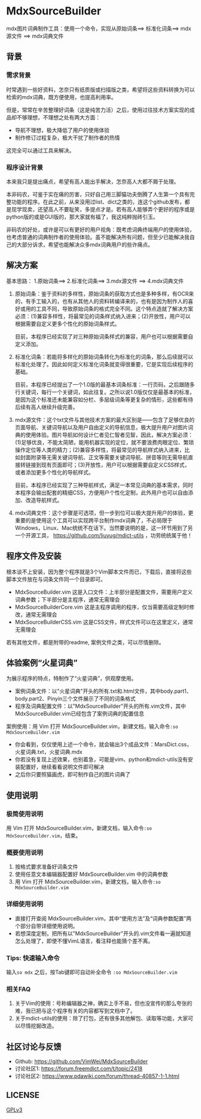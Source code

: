 # MdxSourceBuilder

mdx图片词典制作工具：使用一个命令，实现从原始词条==> 标准化词条==> mdx源文件 ==> mdx词典文件

## 背景

### 需求背景

时常遇到一些好资料，怎奈只有纸质版或扫描版之类，希望将这些资料转换为可以检索的mdx词典，既方便使用，也提高利用率。

但是，常常在辛苦整理好词条（这是纯苦力活）之后，使用过往技术方案实现的成品却不够理想，不理想之处有两大方面：

* 导航不理想，极大降低了用户的使用体验
* 制作修订过程复杂，极大干扰了制作者的热情

这完全可以通过工具来解决。

### 程序设计背景

本来我只是提出痛点，希望有高人能出手解决，怎奈高人大都不屑于处理。

本非码农，可鉴于实在痛的厉害，只好自己用三脚猫功夫倒腾了人生第一个具有完整功能的程序。在此之前，从来没用过list、dict之类的，连这个github发布，都是现学现卖，还望高人不要耻笑，多提点才是。若有高人能够弄个更好的程序或是python版的或是GUI版的，那大家就有福了，我这纯粹抛砖引玉。

非码农的好处，或许是可以有更好的用户视角：既考虑词典终端用户的使用体验，也考虑普通的词典制作者的使用体验。虽不能解决所有问题，但至少已能解决我自己的大部分诉求，希望也能解决众多mdx词典用户的些许痛点。

## 解决方案

基本思路： 1.原始词条==> 2.标准化词条==> 3.mdx源文件 ==> 4.mdx词典文件

1. 原始词条：鉴于资料的多样性，原始词条的获取方式也是多种多样，有OCR来的，有手工输入的，也有从其他人的资料转编译来的，也有是因为制作人的喜好或用的工具不同，导致原始词条的格式完全不同。这个特点造就了解决方案必须：(1)兼容多样性，将最常见的词条样式纳入进来；(2)开放性，用户可以根据需要自定义更多个性化的原始词条样式。

    目前，本程序已经实现了对三种原始词条样式的兼容，用户也可以根据需要自定义添加。

2. 标准化词条：若能将多样化的原始词条转化为标准化的词条，那么后续就可以标准化处理了。因此如何定义标准化词条就变得很重要，它是实现后续程序的基础。

    目前，本程序已经提出了一个1.0版的最基本词条标准：一行页码，之后跟随多行关键词，每行一个关键词，如此往复。之所以说1.0版仅仅是最基本的标准，是因为这个标准还未能兼容如分栏、多层级词条等更复杂的情形，这些都有待后续有高人继续升级完善。

3. mdx源文件：这个txt文件与其他技术方案的最大区别是——包含了足够优良的页面导航、关键词导航以及用户自由定义的导航信息，极大提升用户对图片词典的使用体验。图片导航如何设计仁者见仁智者见智，因此，解决方案必须：(1)足够优良，不能太简陋，能用机器实现的定位，就不要浪费肉眼定位、繁琐操作定位等人类的精力；(2)兼容多样性，将最常见的导航样式纳入进来，比如封面附录等无需关键词导航、正文等需要关键词导航、拼音等则无需导航直接转链接到现有页面即可；(3)开放性，用户可以根据需要自定义CSS样式，或者添加更多个性化的导航样式。

    目前，本程序已经实现了三种导航样式，满足一本常见词典的基本需求，同时本程序会输出配套的精细CSS，方便用户个性化定制，此外用户也可以自由添加、改造导航样式。

4. mdx词典文件：这个步骤是可选项，但一步到位可以极大提升用户的体验，更重要的是使用这个工具可以实现跨平台制作mdx词典了，不必局限于Windows，Linux、Mac统统不在话下。当然要说明的是，这一环节用到了另一个开源工具， https://github.com/liuyug/mdict-utils ，功劳统统属于他！

## 程序文件及安装

根本谈不上安装，因为整个程序就是3个Vim脚本文件而已，下载后，直接将这些脚本文件放在与词条文件同一个目录即可。

* MdxSourceBuilder.vim  这是入口文件：上半部分是配置文件，需要用户定义词典参数；下半部分是主程序，通常无需理会
* MdxSourceBuilderCore.vim  这是主程序调用的程序，仅当需要高级定制时修改，通常无需理会
* MdxSourceBuilderCSS.vim  这是CSS文件，样式文件可以在这里定义，通常无需理会

若有其他文件，都是附带的readme, 案例文件之类，可以尽情删除。

## 体验案例“火星词典”

为展示程序的特点，特制作了“火星词典”，供观摩使用。

* 案例词条文件：以"火星词典"开头的所有.txt和.html文件，其中body.part1、body.part2、Pinyin三个文件展示了不同的词条格式
* 程序及词典配置文件：以"MdxSourceBuilder"开头的所有.vim文件，其中MdxSourceBuilder.vim已经包含了案例词典的配置信息

案例使用：用 Vim 打开 MdxSourceBuilder.vim，新建文档，输入命令`:so MdxSourceBuilder.vim`

* 你会看到，仅仅使用上述一个命令，就会输出3个成品文件：MarsDict.css，火星词典.txt，火星词典.mdx
* 你若没有复现上述效果，也别着急，可能是vim、python和mdict-utils没有安装配置好，继续看看说明文件即可解决
* 之后你只要照猫画虎，即可制作自己的图片词典了

## 使用说明

### 极简使用说明

用 Vim 打开 MdxSourceBuilder.vim，新建文档，输入命令`:so MdxSourceBuilder.vim`，结束。

### 概要使用说明

1. 按格式要求准备好词条文件
2. 使用任意文本编辑器配置好 MdxSourceBuilder.vim 中的词典参数
3. 用 Vim 打开 MdxSourceBuilder.vim，新建文档，输入命令`:so MdxSourceBuilder.vim`

### 详细使用说明

* 直接打开查阅 MdxSourceBuilder.vim，其中“使用方法”及“词典参数配置”两个部分自带详细使用说明。
* 若想深度定制，把所有以"MdxSourceBuilder"开头的.vim文件看一遍就知道怎么处理了，即使不懂VimL语言，看注释也能猜个差不离。

### Tips: 快速输入命令

输入`so mdx` 之后，按Tab键即可自动补全命令 `:so MdxSourceBuilder.vim`

### 相关FAQ

1. 关于Vim的使用：号称编辑器之神，确实上手不易，但也没宣传的那么夸张的难，我已把与这个程序有关的内容都写到文档中了。
2. 关于mdict-utils的使用：除了打包，还有很多其他解包、读取等功能，大家可以尽情挖掘改造。

## 社区讨论与反馈

* Github: https://github.com/VimWei/MdxSourceBuilder
* 讨论社区1: https://forum.freemdict.com/t/topic/2418
* 讨论社区2: https://www.pdawiki.com/forum/thread-40857-1-1.html

## LICENSE

[GPLv3](https://www.gnu.org/licenses/gpl-3.0.en.html)
